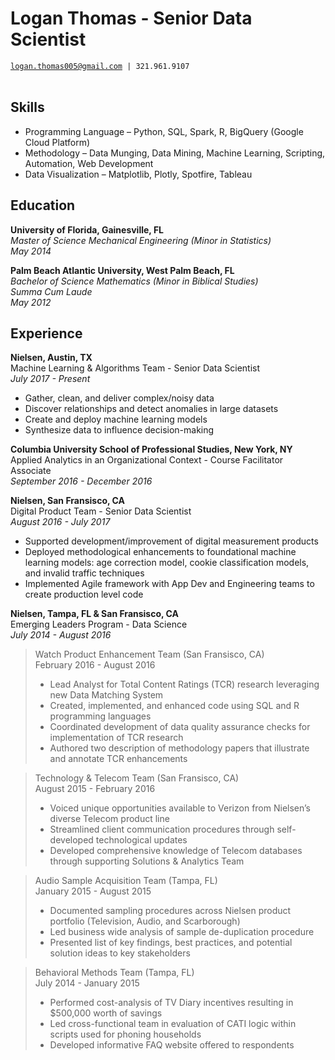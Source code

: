 # Logan Thomas - Senior Data Scientist
[`logan.thomas005@gmail.com`](mailto:logan.thomas005@gmail.com)` | 321.961.9107` <br/> <br/>

## Skills
- Programming Language &ndash; Python, SQL, Spark, R, BigQuery (Google Cloud Platform)  
- Methodology &ndash; Data Munging, Data Mining, Machine Learning, Scripting, Automation, Web Development  
- Data Visualization &ndash; Matplotlib, Plotly, Spotfire, Tableau  


## Education
**University of Florida, Gainesville, FL**  
*Master of Science Mechanical Engineering (Minor in Statistics)*  
*May 2014*  

**Palm Beach Atlantic University, West Palm Beach, FL**  
*Bachelor of Science Mathematics (Minor in Biblical Studies)*  
*Summa Cum Laude*  
*May 2012*


## Experience
**Nielsen, Austin, TX**  
Machine Learning & Algorithms Team - Senior Data Scientist  
*July 2017 - Present*  
- Gather, clean, and deliver complex/noisy data
- Discover relationships and detect anomalies in large datasets
- Create and deploy machine learning models
- Synthesize data to influence decision-making

**Columbia University School of Professional Studies, New York, NY**  
Applied Analytics in an Organizational Context - Course Facilitator Associate  
*September 2016 - December 2016*

**Nielsen, San Fransisco, CA**  
Digital Product Team - Senior Data Scientist  
*August 2016 - July 2017*
- Supported development/improvement of digital measurement products
- Deployed methodological enhancements to foundational machine learning models: age correction model, cookie classification models, and invalid traffic techniques
- Implemented Agile framework with App Dev and Engineering teams to create production level code

**Nielsen, Tampa, FL & San Fransisco, CA**  
Emerging Leaders Program - Data Science  
*July 2014 - August 2016*  
> Watch Product Enhancement Team (San Fransisco, CA)  
> February 2016 - August 2016  
> - Lead Analyst for Total Content Ratings (TCR) research leveraging new Data Matching System
> - Created, implemented, and enhanced code using SQL and R programming languages
> - Coordinated development of data quality assurance checks for implementation of TCR research
> - Authored two description of methodology papers that illustrate and annotate TCR enhancements

> Technology & Telecom Team (San Fransisco, CA)   
> August 2015 - February 2016  
> - Voiced unique opportunities available to Verizon from Nielsen’s diverse Telecom product line
> - Streamlined client communication procedures through self-developed technological updates
> - Developed comprehensive knowledge of Telecom databases through supporting Solutions & Analytics Team

> Audio Sample Acquisition Team (Tampa, FL)  
> January 2015 - August 2015  
> - Documented sampling procedures across Nielsen product portfolio (Television, Audio, and Scarborough)
> - Led business wide analysis of sample de-duplication procedure
> - Presented list of key findings, best practices, and potential solution ideas to key stakeholders

> Behavioral Methods Team (Tampa, FL)   
> July 2014 - January 2015  
> - Performed cost-analysis of TV Diary incentives resulting in $500,000 worth of savings
> - Led cross-functional team in evaluation of CATI logic within scripts used for phoning households
> - Developed informative FAQ website offered to respondents 






